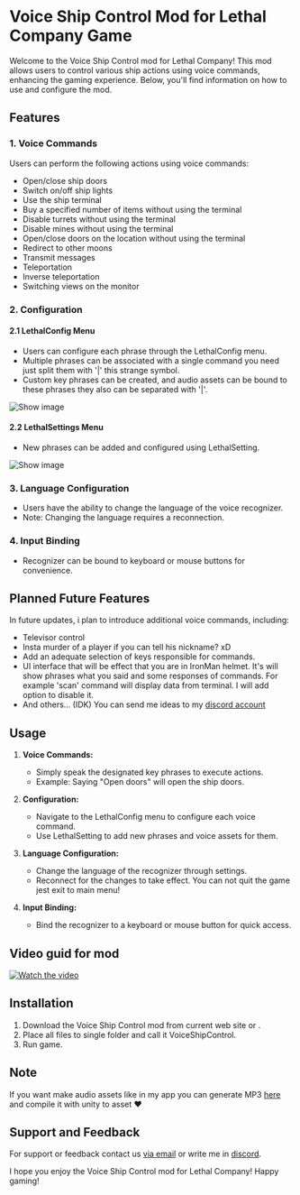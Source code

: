 # Voice Ship Control Mod for Lethal Company Game

Welcome to the Voice Ship Control mod for Lethal Company! This mod allows users to control various ship actions using voice commands, enhancing the gaming experience. Below, you'll find information on how to use and configure the mod.

## Features

### 1. Voice Commands

Users can perform the following actions using voice commands:

- Open/close ship doors
- Switch on/off ship lights
- Use the ship terminal
- Buy a specified number of items without using the terminal
- Disable turrets without using the terminal
- Disable mines without using the terminal
- Open/close doors on the location without using the terminal
- Redirect to other moons
- Transmit messages
- Teleportation
- Inverse teleportation
- Switching views on the monitor

### 2. Configuration

#### 2.1 LethalConfig Menu

- Users can configure each phrase through the LethalConfig menu.
- Multiple phrases can be associated with a single command you need just split them with '|' this strange symbol.
- Custom key phrases can be created, and audio assets can be bound to these phrases they also can be separated with '|'.
  
![Show image](https://i.ibb.co/xgcp9SV/Lethal-Config-Menu.png)

#### 2.2 LethalSettings Menu

- New phrases can be added and configured using LethalSetting.
  
![Show image](https://i.ibb.co/3z3XkV1/Lethal-Settings-Menu.png)

### 3. Language Configuration

- Users have the ability to change the language of the voice recognizer.
- Note: Changing the language requires a reconnection.

### 4. Input Binding

- Recognizer can be bound to keyboard or mouse buttons for convenience. 

## Planned Future Features

In future updates, i plan to introduce additional voice commands, including:

- Televisor control
- Insta murder of a player if you can tell his nickname? xD
- Add an adequate selection of keys responsible for commands.
- UI interface that will be effect that you are in IronMan helmet. It's will show phrases what you said and some responses of commands. For example 'scan' command will display data from terminal. I will add option to disable it.
- And others... (IDK) You can send me ideas to my [discord account](https://discordapp.com/users/_judik_)

## Usage

1. **Voice Commands:**
   - Simply speak the designated key phrases to execute actions.
   - Example: Saying "Open doors" will open the ship doors.

2. **Configuration:**
   - Navigate to the LethalConfig menu to configure each voice command.
   - Use LethalSetting to add new phrases and voice assets for them.

3. **Language Configuration:**
   - Change the language of the recognizer through settings.
   - Reconnect for the changes to take effect. You can not quit the game jest exit to main menu!

4. **Input Binding:**
   - Bind the recognizer to a keyboard or mouse button for quick access.

## Video guid for mod

[![Watch the video](https://i.ibb.co/LkTQ8MB/image-1.png)](https://youtu.be/PjKQmzKbmpc)

## Installation

1. Download the Voice Ship Control mod from current web site or .
2. Place all files to single folder and call it VoiceShipControl.
3. Run game.

## Note  

If you want make audio assets like in my app you can generate MP3 [here](https://www.101soundboards.com/boards/80040-jarvis-mcu-tts-computer-ai-voice#goog_rewarded) and compile it with unity to asset ♥

## Support and Feedback

For support or feedback contact us [via email](mailto:InkognitoZum@gmail.com) or write me in [discord](https://discordapp.com/users/_judik_).

I hope you enjoy the Voice Ship Control mod for Lethal Company! Happy gaming!
